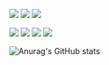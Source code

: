 

<p>
<img src="https://img.shields.io/badge/javascript-F7DF1E?style=for-the-badge&logo=javascript&logoColor=black">
<img src="https://img.shields.io/badge/typescript-3178C6?style=for-the-badge&logo=typescript&logoColor=black">
<img src="https://img.shields.io/badge/sass-CC6699?style=for-the-badge&logo=sass&logoColor=black">
</p>
<p>
<img src="https://img.shields.io/badge/react-61DAFB?style=for-the-badge&logo=react&logoColor=black">
<img src="https://img.shields.io/badge/vue.js-4FC08D?style=for-the-badge&logo=vue.js&logoColor=white"> 
<img src="https://img.shields.io/badge/gsap-88CE02?style=for-the-badge&logo=greensock&logoColor=black">
<img src="https://img.shields.io/badge/jquery-0769AD?style=for-the-badge&logo=jquery&logoColor=white">
</p>




![Anurag's GitHub stats](https://github-readme-stats.vercel.app/api?username=hanbitguri&show_icons=true&theme=radical)
